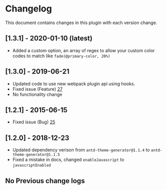 # Changelog
This document contains changes in this plugin with each version change.

## [1.3.1] - 2020-01-10 (latest)
- Added a custom option, an array of regex to allow your custom color codes to match like `fade(@primary-color, 20%)`

## [1.3.0] - 2019-06-21
- Updated code to use new webpack plugin api using hooks.
- Fixed issue (Feature) [27](https://github.com/mzohaibqc/antd-theme-webpack-plugin/issues/27)
- No functionality change

## [1.2.1] - 2015-06-15
- Fixed issue (Bug) [25](https://github.com/mzohaibqc/antd-theme-webpack-plugin/issues/25)

## [1.2.0] - 2018-12-23
- Updated dependency verison from `antd-theme-generator@1.1.4` to `antd-theme-generator@1.1.5`
- Fixed a mistake in docs, changed `enableJavascript` to `javascriptEnabled`

## No Previous change logs